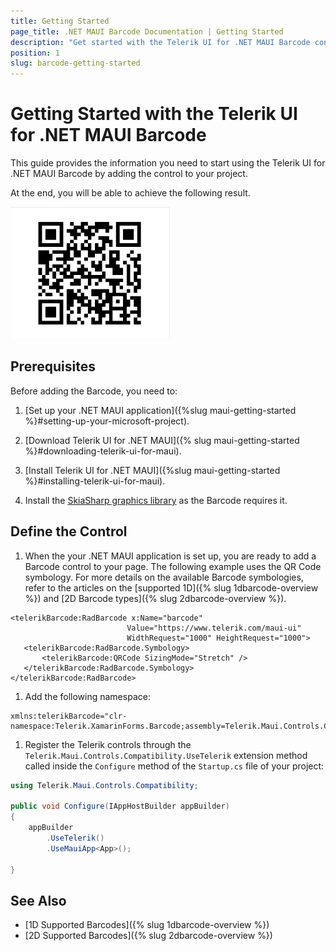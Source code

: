```yaml
---
title: Getting Started
page_title: .NET MAUI Barcode Documentation | Getting Started
description: "Get started with the Telerik UI for .NET MAUI Barcode control and add the control to your .NET MAUI project."
position: 1
slug: barcode-getting-started
---
```


# Getting Started with the Telerik UI for .NET MAUI Barcode

This guide provides the information you need to start using the Telerik UI for .NET MAUI Barcode by adding the control to your project.

At the end, you will be able to achieve the following result.

![Getting Started Example](images/barcode_getting_started.png)

## Prerequisites

Before adding the Barcode, you need to:

1. [Set up your .NET MAUI application]({%slug maui-getting-started %}#setting-up-your-microsoft-project).

1. [Download Telerik UI for .NET MAUI]({% slug maui-getting-started %}#downloading-telerik-ui-for-maui).

1. [Install Telerik UI for .NET MAUI]({%slug maui-getting-started %}#installing-telerik-ui-for-maui).

1. Install the [SkiaSharp graphics library](https://skia.org/) as the Barcode requires it.

## Define the Control

1. When the your .NET MAUI application is set up, you are ready to add a Barcode control to your page. The following example uses the QR Code symbology. For more details on the available Barcode symbologies, refer to the articles on the [supported 1D]({% slug 1dbarcode-overview %}) and [2D Barcode types]({% slug 2dbarcode-overview %}).

 ```XAML
<telerikBarcode:RadBarcode x:Name="barcode"
	                       Value="https://www.telerik.com/maui-ui"                               
	                       WidthRequest="1000" HeightRequest="1000">
    <telerikBarcode:RadBarcode.Symbology>
        <telerikBarcode:QRCode SizingMode="Stretch" />
    </telerikBarcode:RadBarcode.Symbology>
</telerikBarcode:RadBarcode>
 ```

1. Add the following namespace:

 ```XAML
xmlns:telerikBarcode="clr-namespace:Telerik.XamarinForms.Barcode;assembly=Telerik.Maui.Controls.Compatibility"
 ```

1. Register the Telerik controls through the `Telerik.Maui.Controls.Compatibility.UseTelerik` extension method called inside the `Configure` method of the `Startup.cs` file of your project:

 ```C#
using Telerik.Maui.Controls.Compatibility;

 public void Configure(IAppHostBuilder appBuilder)
 {
     appBuilder        
         .UseTelerik()
         .UseMauiApp<App>();

 }              
 ```

## See Also

- [1D Supported Barcodes]({% slug 1dbarcode-overview %})
- [2D Supported Barcodes]({% slug 2dbarcode-overview %})
